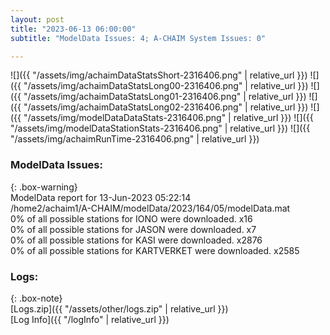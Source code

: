 ```yaml
---
layout: post
title: "2023-06-13 06:00:00"
subtitle: "ModelData Issues: 4; A-CHAIM System Issues: 0"

---
```


![]({{ "/assets/img/achaimDataStatsShort-2316406.png" | relative_url }})
![]({{ "/assets/img/achaimDataStatsLong00-2316406.png" | relative_url }})
![]({{ "/assets/img/achaimDataStatsLong01-2316406.png" | relative_url }})
![]({{ "/assets/img/achaimDataStatsLong02-2316406.png" | relative_url }})
![]({{ "/assets/img/modelDataDataStats-2316406.png" | relative_url }})
![]({{ "/assets/img/modelDataStationStats-2316406.png" | relative_url }})
![]({{ "/assets/img/achaimRunTime-2316406.png" | relative_url }})


### ModelData Issues:  
  
{: .box-warning}  
 ModelData report for 13-Jun-2023 05:22:14   
 /home2/achaim1/A-CHAIM/modelData/2023/164/05/modelData.mat   
 0% of all possible stations for IONO were downloaded. x16   
 0% of all possible stations for JASON were downloaded. x7   
 0% of all possible stations for KASI were downloaded. x2876   
 0% of all possible stations for KARTVERKET were downloaded. x2585   
  


### Logs:  
  
{: .box-note}  
[Logs.zip]({{ "/assets/other/logs.zip" | relative_url }})  
[Log Info]({{ "/logInfo" | relative_url }})  
